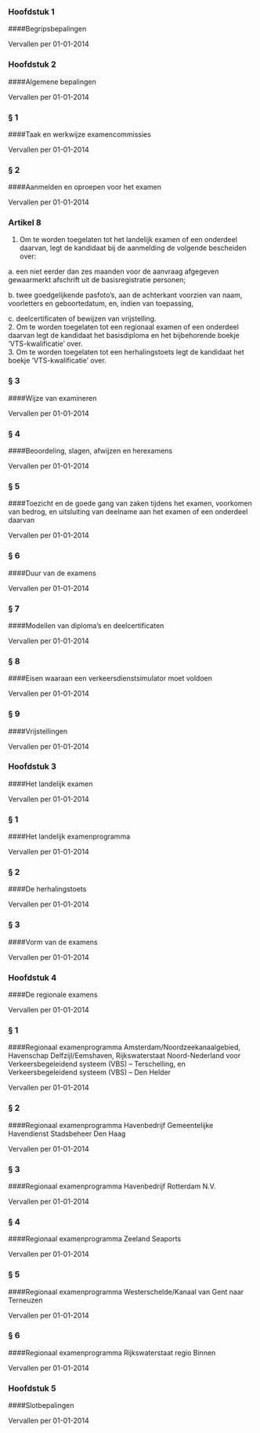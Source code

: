 <meta http-equiv='Content-Type' content='text/html; charset=utf-8' />

### Hoofdstuk  1  

####Begripsbepalingen

Vervallen per 01-01-2014   

### Hoofdstuk  2  

####Algemene bepalingen

Vervallen per 01-01-2014   

### §  1  

####Taak en werkwijze examencommissies

Vervallen per 01-01-2014   

### §  2  

####Aanmelden en oproepen voor het examen

Vervallen per 01-01-2014   

### Artikel  8  

1.  Om te worden toegelaten tot het landelijk examen of een onderdeel daarvan, legt de kandidaat bij de aanmelding de volgende bescheiden over: 

a. een niet eerder dan zes maanden voor de aanvraag afgegeven gewaarmerkt afschrift uit de basisregistratie personen;  

b. twee goedgelijkende pasfoto’s, aan de achterkant voorzien van naam, voorletters en geboortedatum, en, indien van toepassing,  

c. deelcertificaten of bewijzen van vrijstelling.     
2.  Om te worden toegelaten tot een regionaal examen of een onderdeel daarvan legt de kandidaat het basisdiploma en het bijbehorende boekje ‘VTS-kwalificatie’ over.   
3.  Om te worden toegelaten tot een herhalingstoets legt de kandidaat het boekje ‘VTS-kwalificatie’ over.   

### §  3  

####Wijze van examineren

Vervallen per 01-01-2014   

### §  4  

####Beoordeling, slagen, afwijzen en herexamens

Vervallen per 01-01-2014   

### §  5  

####Toezicht en de goede gang van zaken tijdens het examen, voorkomen van bedrog, en uitsluiting van deelname aan het examen of een onderdeel daarvan

Vervallen per 01-01-2014   

### §  6  

####Duur van de examens

Vervallen per 01-01-2014   

### §  7  

####Modellen van diploma’s en deelcertificaten

Vervallen per 01-01-2014   

### §  8  

####Eisen waaraan een verkeersdienstsimulator moet voldoen

Vervallen per 01-01-2014   

### §  9  

####Vrijstellingen

Vervallen per 01-01-2014   

### Hoofdstuk  3  

####Het landelijk examen

Vervallen per 01-01-2014   

### §  1  

####Het landelijk examenprogramma

Vervallen per 01-01-2014   

### §  2  

####De herhalingstoets

Vervallen per 01-01-2014   

### §  3  

####Vorm van de examens

Vervallen per 01-01-2014   

### Hoofdstuk  4  

####De regionale examens

Vervallen per 01-01-2014   

### §  1  

####Regionaal examenprogramma Amsterdam/Noordzeekanaalgebied, Havenschap Delfzijl/Eemshaven, Rijkswaterstaat Noord-Nederland voor Verkeersbegeleidend systeem (VBS) – Terschelling, en Verkeersbegeleidend systeem (VBS) – Den Helder

Vervallen per 01-01-2014   

### §  2  

####Regionaal examenprogramma Havenbedrijf Gemeentelijke Havendienst Stadsbeheer Den Haag

Vervallen per 01-01-2014   

### §  3  

####Regionaal examenprogramma Havenbedrijf Rotterdam N.V.

Vervallen per 01-01-2014   

### §  4  

####Regionaal examenprogramma Zeeland Seaports

Vervallen per 01-01-2014   

### §  5  

####Regionaal examenprogramma Westerschelde/Kanaal van Gent naar Terneuzen

Vervallen per 01-01-2014   

### §  6  

####Regionaal examenprogramma Rijkswaterstaat regio Binnen

Vervallen per 01-01-2014   

### Hoofdstuk  5  

####Slotbepalingen

Vervallen per 01-01-2014   

